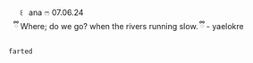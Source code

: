 ⠀⠀꒰⠀ana ෆ 07.06.24
  ⠀   
       ⠀ྀི Where; do we go? when the rivers running slow. ྀི - yaelokre
    
    farted
    
